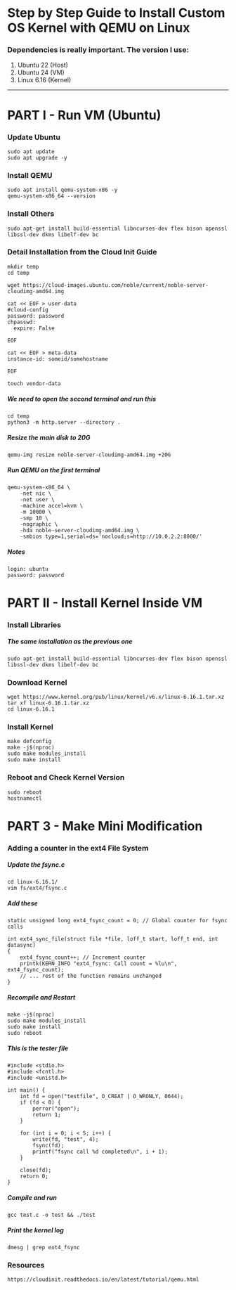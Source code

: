 # Step by Step Guide to Install Custom OS Kernel with QEMU on Linux

### Dependencies is really important. The version I use:
1. Ubuntu 22 (Host)
2. Ubuntu 24 (VM)
3. Linux 6.16 (Kernel)

---

# PART I - Run VM (Ubuntu)
### Update Ubuntu
```
sudo apt update
sudo apt upgrade -y
```

### Install QEMU
```
sudo apt install qemu-system-x86 -y
qemu-system-x86_64 --version
```

### Install Others
```
sudo apt-get install build-essential libncurses-dev flex bison openssl libssl-dev dkms libelf-dev bc
```



### Detail Installation from the Cloud Init Guide
```
mkdir temp
cd temp

wget https://cloud-images.ubuntu.com/noble/current/noble-server-cloudimg-amd64.img
```

```
cat << EOF > user-data
#cloud-config
password: password
chpasswd:
  expire: False

EOF
```

```
cat << EOF > meta-data
instance-id: someid/somehostname

EOF
```

```
touch vendor-data
```

##### We need to open the second terminal and run this
```
cd temp
python3 -m http.server --directory .
```

##### Resize the main disk to 20G
```
qemu-img resize noble-server-cloudimg-amd64.img +20G
```

##### Run QEMU on the first terminal
```
qemu-system-x86_64 \
    -net nic \
    -net user \
    -machine accel=kvm \
    -m 10000 \
    -smp 10 \
    -nographic \
    -hda noble-server-cloudimg-amd64.img \
    -smbios type=1,serial=ds='nocloud;s=http://10.0.2.2:8000/'
```
##### Notes
```
login: ubuntu
password: password
```
# PART II - Install Kernel Inside VM

### Install Libraries
##### The same installation as the previous one
```
sudo apt-get install build-essential libncurses-dev flex bison openssl libssl-dev dkms libelf-dev bc
```

### Download Kernel
```
wget https://www.kernel.org/pub/linux/kernel/v6.x/linux-6.16.1.tar.xz
tar xf linux-6.16.1.tar.xz
cd linux-6.16.1
```

### Install Kernel
```
make defconfig
make -j$(nproc)
sudo make modules_install
sudo make install
```

### Reboot and Check Kernel Version
```
sudo reboot
hostnamectl
```

# PART 3 - Make Mini Modification
### Adding a counter in the ext4 File System
##### Update the fsync.c
```
cd linux-6.16.1/
vim fs/ext4/fsync.c
```

##### Add these
```
static unsigned long ext4_fsync_count = 0; // Global counter for fsync calls

int ext4_sync_file(struct file *file, loff_t start, loff_t end, int datasync)
{
    ext4_fsync_count++; // Increment counter
    printk(KERN_INFO "ext4_fsync: Call count = %lu\n", ext4_fsync_count);
    // ... rest of the function remains unchanged
}
```

##### Recompile and Restart
```
make -j$(nproc)
sudo make modules_install
sudo make install
sudo reboot
```

##### This is the tester file
```
#include <stdio.h>
#include <fcntl.h>
#include <unistd.h>

int main() {
    int fd = open("testfile", O_CREAT | O_WRONLY, 0644);
    if (fd < 0) {
        perror("open");
        return 1;
    }

    for (int i = 0; i < 5; i++) {
        write(fd, "test", 4);
        fsync(fd);
        printf("fsync call %d completed\n", i + 1);
    }

    close(fd);
    return 0;
}
```

##### Compile and run
```
gcc test.c -o test && ./test
```

##### Print the kernel log
```
dmesg | grep ext4_fsync
```


### Resources

```
https://cloudinit.readthedocs.io/en/latest/tutorial/qemu.html
```
